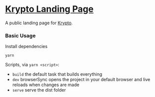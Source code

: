 # [Krypto Landing Page](https://krypto.be)

A public landing page for [Krypto](https://krypto.be).

### Basic Usage

Install dependencies
```
yarn
```

Scripts, via `yarn <script>`:

- `build` the default task that builds everything
- `dev` browserSync opens the project in your default browser and live reloads when changes are made
- `serve` serve the dist folder
